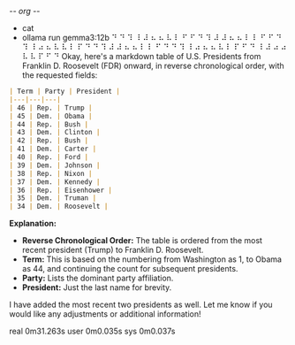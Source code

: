 -*- org -*-

+ cat
+ ollama run gemma3:12b
⠙ ⠙ ⠹ ⠸ ⠼ ⠦ ⠦ ⠧ ⠇ ⠋ ⠋ ⠙ ⠹ ⠼ ⠼ ⠦ ⠦ ⠇ ⠇ ⠋ ⠋ ⠙ ⠹ ⠸ ⠴ ⠦ ⠧ ⠧ ⠇ ⠏ ⠙ ⠙ ⠹ ⠼ ⠼ ⠦ ⠦ ⠇ ⠇ ⠋ ⠙ ⠙ ⠹ ⠸ ⠴ ⠦ ⠦ ⠧ ⠇ ⠏ ⠋ ⠙ ⠸ ⠼ ⠴ ⠴ ⠧ ⠧ ⠏ ⠋ ⠙ Okay, here's a markdown table of U.S. Presidents from Franklin D. Roosevelt (FDR) onward, in reverse chronological order, with the requested fields:

```markdown
| Term | Party | President |
|---|---|---|
| 46 | Rep. | Trump |
| 45 | Dem. | Obama |
| 44 | Rep. | Bush |
| 43 | Dem. | Clinton |
| 42 | Rep. | Bush |
| 41 | Dem. | Carter |
| 40 | Rep. | Ford |
| 39 | Dem. | Johnson |
| 38 | Rep. | Nixon |
| 37 | Dem. | Kennedy |
| 36 | Rep. | Eisenhower |
| 35 | Dem. | Truman |
| 34 | Dem. | Roosevelt |
```

**Explanation:**

*   **Reverse Chronological Order:** The table is ordered from the most recent president (Trump) to Franklin D. Roosevelt.
*   **Term:**  This is based on the numbering from Washington as 1, to Obama as 44, and continuing the count for subsequent presidents.
*   **Party:**  Lists the dominant party affiliation.
*   **President:**  Just the last name for brevity.

I have added the most recent two presidents as well.  Let me know if you would like any adjustments or additional information!


real	0m31.263s
user	0m0.035s
sys	0m0.037s
